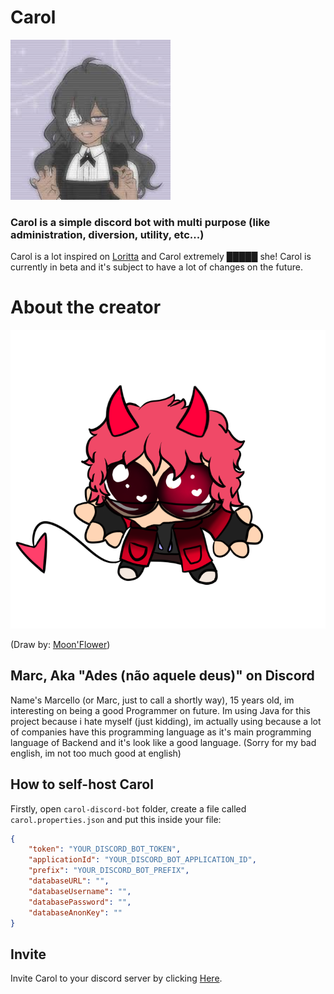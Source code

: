 # Carol

![Imagem](https://github.com/MarcelloDev6001/CarolBot/blob/main/avatar.png)
### Carol is a simple discord bot with multi purpose (like administration, diversion, utility, etc...)

Carol is a lot inspired on [Loritta](https://github.com/LorittaBot/Loritta) and Carol extremely █████ she!
Carol is currently in beta and it's subject to have a lot of changes on the future.

# About the creator

![Imagem](https://github.com/MarcelloDev6001/CarolBot/blob/main/hades-avatar.png)

(Draw by: [Moon'Flower](https://www.youtube.com/@themoonflowy))
## Marc, Aka "Ades (não aquele deus)" on Discord
Name's Marcello (or Marc, just to call a shortly way), 15 years old, im interesting on being a good Programmer on future.
Im using Java for this project because i hate myself (just kidding),
im actually using because a lot of companies have this programming language as it's main programming language of Backend and it's look like a good language.
(Sorry for my bad english, im not too much good at english)

## How to self-host Carol

Firstly, open `carol-discord-bot` folder, create a file called `carol.properties.json` and put this inside your file:

```json
{
    "token": "YOUR_DISCORD_BOT_TOKEN",
    "applicationId": "YOUR_DISCORD_BOT_APPLICATION_ID",
    "prefix": "YOUR_DISCORD_BOT_PREFIX",
    "databaseURL": "",
    "databaseUsername": "",
    "databasePassword": "",
    "databaseAnonKey": ""
}
```

## Invite

Invite Carol to your discord server by clicking [Here](https://discord.com/oauth2/authorize?client_id=1214985204985241600&permissions=8&integration_type=0&scope=bot).
